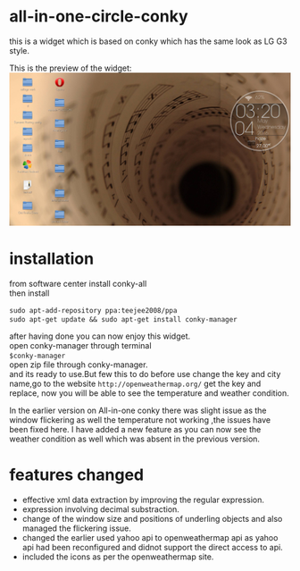 # all-in-one-circle-conky
this is a widget which is based on conky which has the same look as LG G3 style.

This is the preview of the widget:  
![input](https://github.com/deathcod/all-in-one-circle-conky/blob/master/Screenshot%20from%202016-05-04%2003:20:55.png)

# installation

from software center install conky-all  
then install  
``` 
sudo apt-add-repository ppa:teejee2008/ppa  
sudo apt-get update && sudo apt-get install conky-manager
```

after having done you can now enjoy this widget.  
open conky-manager through terminal  
``` $conky-manager ```  
open zip file through conky-manager.  
and its ready to use.But few this to do before use change the key and city name,go to the website ``` http://openweathermap.org/ ``` get the key and replace, now you will be able to see the temperature and weather condition.

In the earlier version on All-in-one conky there was slight issue as the window flickering as well the temperature not working ,the issues have been fixed here. I have added a new feature as you can now see the weather condition as well which was absent in the previous version.

# features changed

* effective xml data extraction by improving the regular expression.  
* expression involving decimal substraction.
* change of the window size and positions of underling objects and also managed the flickering issue.
* changed the earlier used yahoo api to openweathermap api as yahoo api had been reconfigured and didnot support the direct access to api.
* included the icons as per the openweathermap site.

